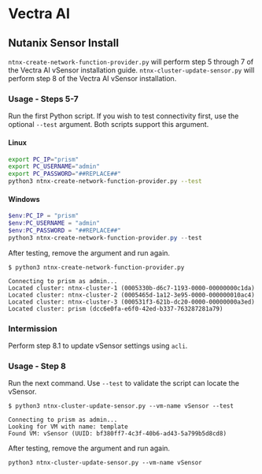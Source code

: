 # Vectra AI
## Nutanix Sensor Install

`ntnx-create-network-function-provider.py` will perform step 5 through 7 of the Vectra AI vSensor installation guide.
`ntnx-cluster-update-sensor.py` will perform step 8 of the Vectra AI vSensor installation.

### Usage - Steps 5-7
Run the first Python script. If you wish to test connectivity first, use the optional `--test` argument. Both scripts support this argument.

#### Linux
```bash
export PC_IP="prism"
export PC_USERNAME="admin"
export PC_PASSWORD="##REPLACE##"
python3 ntnx-create-network-function-provider.py --test
```

#### Windows
```powershell
$env:PC_IP = "prism"
$env:PC_USERNAME = "admin"
$env:PC_PASSWORD = "##REPLACE##"
python3 ntnx-create-network-function-provider.py --test
```

After testing, remove the argument and run again.
```console
$ python3 ntnx-create-network-function-provider.py

Connecting to prism as admin...
Located cluster: ntnx-cluster-1 (0005330b-d6c7-1193-0000-00000000c1da)
Located cluster: ntnx-cluster-2 (0005465d-1a12-3e95-0000-000000010ac4)
Located cluster: ntnx-cluster-3 (000531f3-621b-dc20-0000-00000000a3ed)
Located cluster: prism (dcc6e0fa-e6f0-42ed-b337-763287281a79)
```

### Intermission
Perform step 8.1 to update vSensor settings using `acli`.

### Usage - Step 8

Run the next command. Use `--test` to validate the script can locate the vSensor.
```console
$ python3 ntnx-cluster-update-sensor.py --vm-name vSensor --test

Connecting to prism as admin...
Looking for VM with name: template
Found VM: vSensor (UUID: bf380ff7-4c3f-40b6-ad43-5a799b5d8cd8)
```

After testing, remove the argument and run again.
```console
python3 ntnx-cluster-update-sensor.py --vm-name vSensor
```

